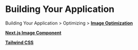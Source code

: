 # Building Your Application

Building Your Application > Optimizing > [**Image Optimization**](https://nextjs.org/docs/app/building-your-application/optimizing/images)

[**Next.js Image Component**](https://nextjs.org/docs/app/api-reference/components/image)

[**Tailwind CSS**](https://tailwindcss.com/)
